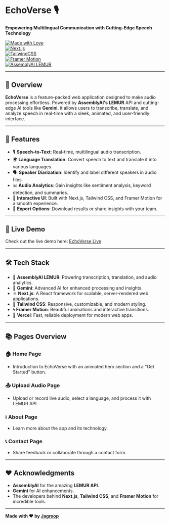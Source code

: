 # EchoVerse 🎙️  
**Empowering Multilingual Communication with Cutting-Edge Speech Technology**  

[![Made with Love](https://img.shields.io/badge/Made%20with-%E2%9D%A4%EF%B8%8F-red)](#)  
[![Next.js](https://img.shields.io/badge/Next.js-%E2%9C%85-blue)](https://nextjs.org/)  
[![TailwindCSS](https://img.shields.io/badge/TailwindCSS-%E2%9C%85-green)](https://tailwindcss.com/)  
[![Framer Motion](https://img.shields.io/badge/FramerMotion-%E2%9C%85-yellow)](https://www.framer.com/motion/)  
[![AssemblyAI LEMUR](https://img.shields.io/badge/AssemblyAI%20LEMUR-%E2%9C%85-orange)](https://www.assemblyai.com/)  

---

## 🌟 Overview  
**EchoVerse** is a feature-packed web application designed to make audio processing effortless. Powered by **AssemblyAI's LEMUR** API and cutting-edge AI tools like **Gemini**, it allows users to transcribe, translate, and analyze speech in real-time with a sleek, animated, and user-friendly interface.

---

## 🎯 Features  
- 🎙️ **Speech-to-Text**: Real-time, multilingual audio transcription.  
- 🌍 **Language Translation**: Convert speech to text and translate it into various languages.  
- 🗣️ **Speaker Diarization**: Identify and label different speakers in audio files.  
- 📊 **Audio Analytics**: Gain insights like sentiment analysis, keyword detection, and summaries.  
- 💫 **Interactive UI**: Built with Next.js, Tailwind CSS, and Framer Motion for a smooth experience.  
- 📂 **Export Options**: Download results or share insights with your team.  

---

## 🚀 Live Demo  
Check out the live demo here: [EchoVerse Live](https://EchoVerse.vercel.app)  

---

## 🛠️ Tech Stack  
- 🎯 **AssemblyAI LEMUR**: Powering transcription, translation, and audio analytics.  
- 🔮 **Gemini**: Advanced AI for enhanced processing and insights.  
- ⚛️ **Next.js**: A React framework for scalable, server-rendered web applications.  
- 🎨 **Tailwind CSS**: Responsive, customizable, and modern styling.  
- 🌀 **Framer Motion**: Beautiful animations and interactive transitions.  
- 🚀 **Vercel**: Fast, reliable deployment for modern web apps.  

---

## 📚 Pages Overview  
### 🏠 **Home Page**  
- Introduction to EchoVerse with an animated hero section and a "Get Started" button.  

### 📤 **Upload Audio Page**  
- Upload or record live audio, select a language, and process it with LEMUR API.  

### ℹ️ **About Page**  
- Learn more about the app and its technology.  

### 📞 **Contact Page**  
- Share feedback or collaborate through a contact form.  


---

## ❤️ Acknowledgments  
- **AssemblyAI** for the amazing **LEMUR API**.  
- **Gemini** for AI enhancements.  
- The developers behind **Next.js**, **Tailwind CSS**, and **Framer Motion** for incredible tools.  

---

**Made with ❤️ by [Jagroop](https://github.com/Jagroop2001)**  
